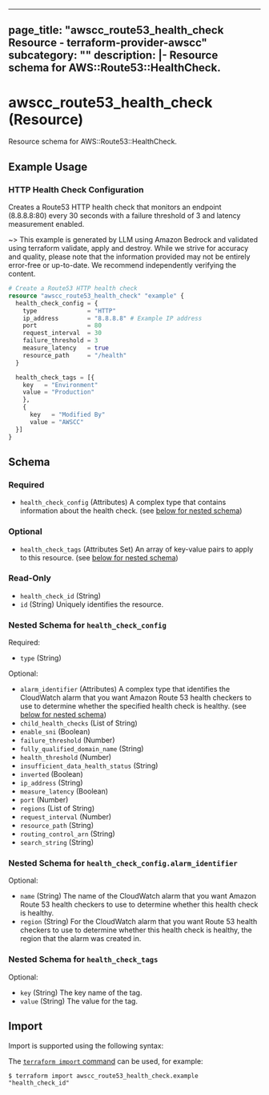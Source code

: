 
---
page_title: "awscc_route53_health_check Resource - terraform-provider-awscc"
subcategory: ""
description: |-
  Resource schema for AWS::Route53::HealthCheck.
---

# awscc_route53_health_check (Resource)

Resource schema for AWS::Route53::HealthCheck.

## Example Usage

### HTTP Health Check Configuration

Creates a Route53 HTTP health check that monitors an endpoint (8.8.8.8:80) every 30 seconds with a failure threshold of 3 and latency measurement enabled.

~> This example is generated by LLM using Amazon Bedrock and validated using terraform validate, apply and destroy. While we strive for accuracy and quality, please note that the information provided may not be entirely error-free or up-to-date. We recommend independently verifying the content.

```terraform
# Create a Route53 HTTP health check
resource "awscc_route53_health_check" "example" {
  health_check_config = {
    type              = "HTTP"
    ip_address        = "8.8.8.8" # Example IP address
    port              = 80
    request_interval  = 30
    failure_threshold = 3
    measure_latency   = true
    resource_path     = "/health"
  }

  health_check_tags = [{
    key   = "Environment"
    value = "Production"
    },
    {
      key   = "Modified By"
      value = "AWSCC"
  }]
}
```

<!-- schema generated by tfplugindocs -->
## Schema

### Required

- `health_check_config` (Attributes) A complex type that contains information about the health check. (see [below for nested schema](#nestedatt--health_check_config))

### Optional

- `health_check_tags` (Attributes Set) An array of key-value pairs to apply to this resource. (see [below for nested schema](#nestedatt--health_check_tags))

### Read-Only

- `health_check_id` (String)
- `id` (String) Uniquely identifies the resource.

<a id="nestedatt--health_check_config"></a>
### Nested Schema for `health_check_config`

Required:

- `type` (String)

Optional:

- `alarm_identifier` (Attributes) A complex type that identifies the CloudWatch alarm that you want Amazon Route 53 health checkers to use to determine whether the specified health check is healthy. (see [below for nested schema](#nestedatt--health_check_config--alarm_identifier))
- `child_health_checks` (List of String)
- `enable_sni` (Boolean)
- `failure_threshold` (Number)
- `fully_qualified_domain_name` (String)
- `health_threshold` (Number)
- `insufficient_data_health_status` (String)
- `inverted` (Boolean)
- `ip_address` (String)
- `measure_latency` (Boolean)
- `port` (Number)
- `regions` (List of String)
- `request_interval` (Number)
- `resource_path` (String)
- `routing_control_arn` (String)
- `search_string` (String)

<a id="nestedatt--health_check_config--alarm_identifier"></a>
### Nested Schema for `health_check_config.alarm_identifier`

Optional:

- `name` (String) The name of the CloudWatch alarm that you want Amazon Route 53 health checkers to use to determine whether this health check is healthy.
- `region` (String) For the CloudWatch alarm that you want Route 53 health checkers to use to determine whether this health check is healthy, the region that the alarm was created in.



<a id="nestedatt--health_check_tags"></a>
### Nested Schema for `health_check_tags`

Optional:

- `key` (String) The key name of the tag.
- `value` (String) The value for the tag.

## Import

Import is supported using the following syntax:

The [`terraform import` command](https://developer.hashicorp.com/terraform/cli/commands/import) can be used, for example:

```shell
$ terraform import awscc_route53_health_check.example "health_check_id"
```
